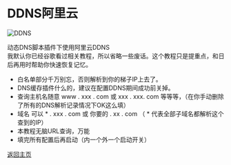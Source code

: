 # DDNS阿里云

![DDNS](https://user-images.githubusercontent.com/73426989/150645579-8bb1eab3-f55d-49f9-b386-7dbabc0b15b1.png)                

动态DNS脚本插件下使用阿里云DDNS              
我默认你已经谷歌看过相关教程，所以省略一些废话。这个教程只是提重点，和日后再用时帮助你快速恢复记忆。                      

* 白名单部分千万别忘，否则解析到你的梯子IP上去了。            
* DNS缓存插件什么的，建议在配置DDNS期间成功前关掉。              
* 查询主机名随意 www . xxx . com 或 xxx . xxx. com 等等等，（在你手动删除了所有的DNS解析记录情况下OK这么填）          
* 域名 可以 * . xxx . com 或 你要的  . xx . com （ * 代表全部子域名都解析这个查到的IP）
* 本教程无脑URL查询，万能               
* 填完所有配置后再启动（内一个外一个启动开关）             

[返回主页](https://boduoyejieyi666.github.io/whonolikeboduoyejieyi/)               


